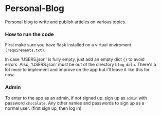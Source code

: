 # Personal-Blog
Personal blog to write and publish articles on various topics.


### How to run the code
First make sure you have flask installed on a virtual enviroment `(requirements.txt)`.

In case 'USERS.json' is fully empty, just add an empty dict `{}` to avoid errors.
Also, 'USERS.json' must be out of the directory `blog_data`.
There's a lot more to implement and improve on the app but I'll leave it like this for now.

### Admin
To enter to the app as an admin, if not signed up, sign up as `admin` with password `chocolate`.
Any other names and passwords to sign up as a normal user. (first sign up, then log in)
